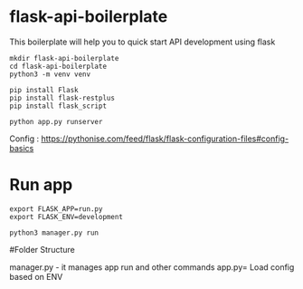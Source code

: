# flask-api-boilerplate

This boilerplate will help you to quick start API development using flask

```
mkdir flask-api-boilerplate
cd flask-api-boilerplate
python3 -m venv venv

pip install Flask
pip install flask-restplus
pip install flask_script

python app.py runserver
```

Config : https://pythonise.com/feed/flask/flask-configuration-files#config-basics

# Run app
```
export FLASK_APP=run.py
export FLASK_ENV=development

python3 manager.py run
```

#Folder Structure

manager.py - it manages app run and other commands
app.py= Load config based on ENV